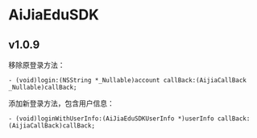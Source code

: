 # AiJiaEduSDK

## v1.0.9

移除原登录方法：

`- (void)login:(NSString *_Nullable)account callBack:(AijiaCallBack _Nullable)callBack;`

添加新登录方法，包含用户信息：

`- (void)loginWithUserInfo:(AiJiaEduSDKUserInfo *)userInfo callBack:(AijiaCallBack)callBack;`


